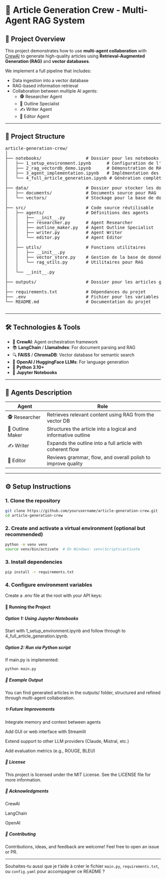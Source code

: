# 🧠 Article Generation Crew - Multi-Agent RAG System

## 🚀 Project Overview

This project demonstrates how to use **multi-agent collaboration** with [CrewAI](https://docs.crewai.com/) to generate high-quality articles using **Retrieval-Augmented Generation (RAG)** and **vector databases**.

We implement a full pipeline that includes:
- Data ingestion into a vector database
- RAG-based information retrieval
- Collaboration between multiple AI agents:
  - 🕵️ Researcher Agent
  - 📝 Outline Specialist
  - ✍️ Writer Agent
  - 🧹 Editor Agent

---

## 🧱 Project Structure
<pre>
article-generation-crew/
│
├── notebooks/                 # Dossier pour les notebooks Jupyter
│   ├── 1_setup_environment.ipynb      # Configuration de l'environnement
│   ├── 2_rag_vectordb_demo.ipynb      # Démonstration de RAG et base de données vectorielle
│   ├── 3_agent_implementation.ipynb   # Implémentation des agents
│   └── 4_full_article_generation.ipynb # Génération complète d'article
│
├── data/                      # Dossier pour stocker les données
│   ├── documents/             # Documents source pour RAG
│   └── vectors/               # Stockage pour la base de données vectorielle
│
├── src/                       # Code source réutilisable
│   ├── agents/                # Définitions des agents
│   │   ├── __init__.py
│   │   ├── researcher.py      # Agent Researcher
│   │   ├── outline_maker.py   # Agent Outline Specialist
│   │   ├── writer.py          # Agent Writer
│   │   └── editor.py          # Agent Editor
│   │
│   ├── utils/                 # Fonctions utilitaires
│   │   ├── __init__.py
│   │   ├── vector_store.py    # Gestion de la base de données vectorielle
│   │   └── rag_utils.py       # Utilitaires pour RAG
│   │
│   └── __init__.py
│
├── outputs/                   # Dossier pour les articles générés
│
├── requirements.txt           # Dépendances du projet
├── .env                       # Fichier pour les variables d'environnement (clés API)
└── README.md                  # Documentation du projet

</pre>
---

## 🛠️ Technologies & Tools

- 🔗 **CrewAI**: Agent orchestration framework
- 📚 **LangChain** / **LlamaIndex**: For document parsing and RAG
- 🔍 **FAISS** / **ChromaDB**: Vector database for semantic search
- 🤖 **OpenAI / HuggingFace LLMs**: For language generation
- 🐍 **Python 3.10+**
- 📒 **Jupyter Notebooks**

---

## 🧠 Agents Description

| Agent             | Role                                                                 |
|------------------|----------------------------------------------------------------------|
| 🕵️ Researcher      | Retrieves relevant content using RAG from the vector DB             |
| 📝 Outline Maker   | Structures the article into a logical and informative outline       |
| ✍️ Writer          | Expands the outline into a full article with coherent flow          |
| 🧹 Editor          | Reviews grammar, flow, and overall polish to improve quality        |

---

## ⚙️ Setup Instructions

### 1. Clone the repository
```bash
git clone https://github.com/yourusername/article-generation-crew.git
cd article-generation-crew
```
### 2. Create and activate a virtual environment (optional but recommended)
```bash
python -m venv venv
source venv/bin/activate  # On Windows: venv\Scripts\activate
```
### 3. Install dependencies
```bash
pip install -r requirements.txt
```
### 4. Configure environment variables
Create a .env file at the root with your API keys:
#### 🧪 Running the Project
##### Option 1: Using Jupyter Notebooks
Start with 1_setup_environment.ipynb and follow through to 4_full_article_generation.ipynb.

##### Option 2: Run via Python script
If main.py is implemented:
```bash
python main.py
```
##### 📂 Example Output
You can find generated articles in the outputs/ folder, structured and refined through multi-agent collaboration.

##### ✨ Future Improvements
Integrate memory and context between agents

Add GUI or web interface with Streamlit

Extend support to other LLM providers (Claude, Mistral, etc.)

Add evaluation metrics (e.g., ROUGE, BLEU)

##### 📄 License
This project is licensed under the MIT License. See the LICENSE file for more information.

##### 🙌 Acknowledgments
CrewAI

LangChain

OpenAI

##### 🤝 Contributing
Contributions, ideas, and feedback are welcome! Feel free to open an issue or PR.

---

Souhaites-tu aussi que je t’aide à créer le fichier `main.py`, `requirements.txt`, ou `config.yaml` pour accompagner ce README ?

